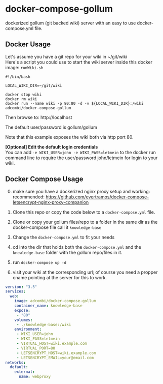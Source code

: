 # docker-compose-gollum
dockerized gollum (git backed wiki) server with an easy to use docker-compose.yml file.

## Docker Usage
Let's assume you have a git repo for your wiki in ~/git/wiki  
Here's a script you could use to start the wiki server inside this docker image: `runWiki.sh`

```
#!/bin/bash

LOCAL_WIKI_DIR=~/git/wiki

docker stop wiki
docker rm wiki
docker run --name wiki -p 80:80 -d -v ${LOCAL_WIKI_DIR}:/wiki adcombi/docker-compose-gollum
```

Then browse to:
http://localhost  

The default user/password is gollum/gollum

Note that this example exposes the wiki both via http port 80.

**[Optional] Edit the default login credentials**  
You can add `-e WIKI_USER=john -e WIKI_PASS=letmein` to the docker run command line to require the user/password john/letmein for login to your wiki.

## Docker Compose Usage
0. make sure you have a dockerized nginx proxy setup and working: 
   recommended: https://github.com/evertramos/docker-compose-letsencrypt-nginx-proxy-companion

1. Clone this repo or copy the code below to a `docker-compose.yml` file.
2. Clone or copy your gollum files/repo to a folder in the same dir as the docker-compose file call it `knowledge-base`
3. Change the `docker-compose.yml` to fit your needs
4. cd into the dir that holds both the `docker-compose.yml` and the `knowledge-base` folder with the gollum repo/files in it.
5. run `docker-compose up -d`
6. visit your wiki at the corresponding url; of course you need a propper cname pointing at the server for this to work.

```yaml
version: "3.5"
services:
  web:
    image: adcombi/docker-compose-gollum
    container_name: knowledge-base
    expose:
     - "80"
    volumes:
     - ./knowledge-base:/wiki
    environment:
     - WIKI_USER=john
     - WIKI_PASS=letmein
     - VIRTUAL_HOST=wiki.example.com
     - VIRTUAL_PORT=80
     - LETSENCRYPT_HOST=wiki.example.com
     - LETSENCRYPT_EMAIL=your@email.com
networks:
  default:
    external:
      name: webproxy
```
